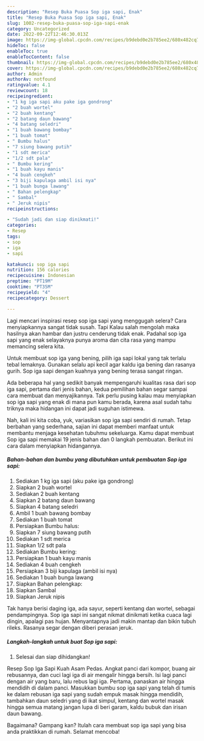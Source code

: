 ```yaml
---
description: "Resep Buka Puasa Sop iga sapi, Enak"
title: "Resep Buka Puasa Sop iga sapi, Enak"
slug: 1002-resep-buka-puasa-sop-iga-sapi-enak
category: Uncategorized
date: 2022-09-22T12:46:30.013Z
image: https://img-global.cpcdn.com/recipes/b9debd0e2b785ee2/680x482cq70/sop-iga-sapi-foto-resep-utama.jpg
hideToc: false
enableToc: true
enableTocContent: false
thumbnail: https://img-global.cpcdn.com/recipes/b9debd0e2b785ee2/680x482cq70/sop-iga-sapi-foto-resep-utama.jpg
cover: https://img-global.cpcdn.com/recipes/b9debd0e2b785ee2/680x482cq70/sop-iga-sapi-foto-resep-utama.jpg
author: Admin
authorAv: notfound
ratingvalue: 4.1
reviewcount: 18
recipeingredient:
- "1 kg iga sapi aku pake iga gondrong"
- "2 buah wortel"
- "2 buah kentang"
- "2 batang daun bawang"
- "4 batang seledri"
- "1 buah bawang bombay"
- "1 buah tomat"
- " Bumbu halus"
- "7 siung bawang putih"
- "1 sdt merica"
- "1/2 sdt pala"
- " Bumbu kering"
- "1 buah kayu manis"
- "4 buah cengkeh"
- "3 biji kapulaga ambil isi nya"
- "1 buah bunga lawang"
- " Bahan pelengkap"
- " Sambal"
- " Jeruk nipis"
recipeinstructions:

- "Sudah jadi dan siap dinikmati!"
categories:
- Resep
tags:
- sop
- iga
- sapi

katakunci: sop iga sapi 
nutrition: 156 calories
recipecuisine: Indonesian
preptime: "PT19M"
cooktime: "PT35M"
recipeyield: "4"
recipecategory: Dessert

---
```



Lagi mencari inspirasi resep sop iga sapi yang menggugah selera? Cara menyiapkannya sangat tidak susah. Tapi Kalau salah mengolah maka hasilnya akan hambar dan justru cenderung tidak enak. Padahal sop iga sapi yang enak selayaknya punya aroma dan cita rasa yang mampu memancing selera kita.


Untuk membuat sop iga yang bening, pilih iga sapi lokal yang tak terlalu tebal lemaknya. Gunakan selalu api kecil agar kaldu iga bening dan rasanya gurih. Sop iga sapi dengan kuahnya yang bening terasa sangat ringan.

Ada beberapa hal yang sedikit banyak mempengaruhi kualitas rasa dari sop iga sapi, pertama dari jenis bahan, kedua pemilihan bahan segar sampai cara membuat dan menyajikannya. Tak perlu pusing kalau mau menyiapkan sop iga sapi yang enak di mana pun kamu berada, karena asal sudah tahu triknya maka hidangan ini dapat jadi suguhan istimewa.


Nah, kali ini kita coba, yuk, variasikan sop iga sapi sendiri di rumah. Tetap berbahan yang sederhana, sajian ini dapat memberi manfaat untuk membantu menjaga kesehatan tubuhmu sekeluarga. Kamu dapat membuat Sop iga sapi memakai 19 jenis bahan dan 0 langkah pembuatan. Berikut ini cara dalam menyiapkan hidangannya.

<!--inarticleads1-->

##### Bahan-bahan dan bumbu yang dibutuhkan untuk pembuatan Sop iga sapi:

1. Sediakan 1 kg iga sapi (aku pake iga gondrong)
1. Siapkan 2 buah wortel
1. Sediakan 2 buah kentang
1. Siapkan 2 batang daun bawang
1. Siapkan 4 batang seledri
1. Ambil 1 buah bawang bombay
1. Sediakan 1 buah tomat
1. Persiapkan  Bumbu halus:
1. Siapkan 7 siung bawang putih
1. Sediakan 1 sdt merica
1. Siapkan 1/2 sdt pala
1. Sediakan  Bumbu kering:
1. Persiapkan 1 buah kayu manis
1. Sediakan 4 buah cengkeh
1. Persiapkan 3 biji kapulaga (ambil isi nya)
1. Sediakan 1 buah bunga lawang
1. Siapkan  Bahan pelengkap:
1. Siapkan  Sambal
1. Siapkan  Jeruk nipis


Tak hanya berisi daging iga, ada sayur, seperti kentang dan wortel, sebagai pendampingnya. Sop iga sapi ini sangat nikmat dinikmati ketika cuaca lagi dingin, apalagi pas hujan. Menyantapnya jadi makin mantap dan bikin tubuh rileks. Rasanya segar dengan diberi perasan jeruk. 

<!--inarticleads2-->

##### Langkah-langkah untuk buat Sop iga sapi:


1. Selesai dan siap dihidangkan!

Resep Sop Iga Sapi Kuah Asam Pedas. Angkat panci dari kompor, buang air rebusannya, dan cuci lagi iga di air mengalir hingga bersih. Isi lagi panci dengan air yang baru, lalu rebus lagi iga. Pertama, panaskan air hingga mendidih di dalam panci. Masukkan bumbu sop iga sapi yang telah di tumis ke dalam rebusan iga sapi yang sudah empuk masak hingga mendidih, tambahkan daun seledri yang di ikat simpul, kentang dan wortel masak hingga semua matang jangan lupa di beri garam, kaldu bubuk dan irisan daun bawang. 

Bagaimana? Gampang kan? Itulah cara membuat sop iga sapi yang bisa anda praktikkan di rumah. Selamat mencoba!
